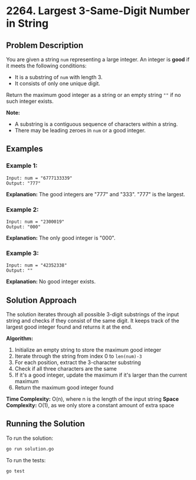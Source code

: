 # 2264. Largest 3-Same-Digit Number in String

## Problem Description

You are given a string `num` representing a large integer. An integer is **good** if it meets the following conditions:

- It is a substring of `num` with length 3.
- It consists of only one unique digit.

Return the maximum good integer as a string or an empty string `""` if no such integer exists.

**Note:**
- A substring is a contiguous sequence of characters within a string.
- There may be leading zeroes in `num` or a good integer.

## Examples

### Example 1:
```
Input: num = "6777133339"
Output: "777"
```
**Explanation:** The good integers are "777" and "333". "777" is the largest.

### Example 2:
```
Input: num = "2300019"
Output: "000"
```
**Explanation:** The only good integer is "000".

### Example 3:
```
Input: num = "42352338"
Output: ""
```
**Explanation:** No good integer exists.

## Solution Approach

The solution iterates through all possible 3-digit substrings of the input string and checks if they consist of the same digit. It keeps track of the largest good integer found and returns it at the end.

**Algorithm:**
1. Initialize an empty string to store the maximum good integer
2. Iterate through the string from index 0 to `len(num)-3`
3. For each position, extract the 3-character substring
4. Check if all three characters are the same
5. If it's a good integer, update the maximum if it's larger than the current maximum
6. Return the maximum good integer found

**Time Complexity:** O(n), where n is the length of the input string
**Space Complexity:** O(1), as we only store a constant amount of extra space

## Running the Solution

To run the solution:
```bash
go run solution.go
```

To run the tests:
```bash
go test
```
